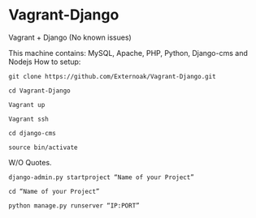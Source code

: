 # Vagrant-Django
Vagrant + Django (No known issues)

This machine contains: MySQL, Apache, PHP, Python, Django-cms and Nodejs
How to setup:

    git clone https://github.com/Externoak/Vagrant-Django.git

    cd Vagrant-Django

    Vagrant up

    Vagrant ssh

    cd django-cms

    source bin/activate

W/O Quotes.

    django-admin.py startproject “Name of your Project”

    cd “Name of your Project”

    python manage.py runserver “IP:PORT”
